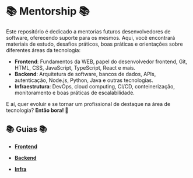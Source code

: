 # 📚 Mentorship 📚

Este repositório é dedicado a mentorias futuros desenvolvedores de software, oferecendo suporte para os mesmos. Aqui, você encontrará materiais de estudo, desafios práticos, boas práticas e orientações sobre diferentes áreas da tecnologia:  

- **Frontend**: Fundamentos da WEB, papel do desenvolvedor frontend, Git, HTML, CSS, JavaScript, TypeScript, React e mais.  
- **Backend**: Arquitetura de software, bancos de dados, APIs, autenticação, Node.js, Python, Java e outras tecnologias.  
- **Infraestrutura**: DevOps, cloud computing, CI/CD, conteinerização, monitoramento e boas práticas de escalabilidade.  

E aí, quer evoluir e se tornar um profissional de destaque na área de tecnologia? <b> Então bora! </b>🚀

## 📚 Guias 📚

- **[Frontend](/docs/Front/index.md)**

- **[Backend](/docs/Back/index.md)**

- **[Infra](/docs/Infra/index.md)**

